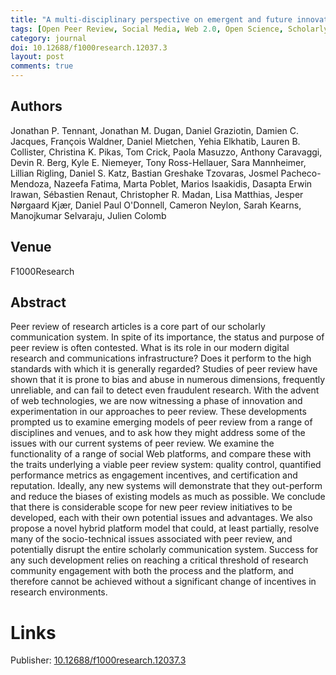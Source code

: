 ```yaml
---
title: "A multi-disciplinary perspective on emergent and future innovations in peer review"
tags: [Open Peer Review, Social Media, Web 2.0, Open Science, Scholarly Publishing, Incentives, Quality Control]
category: journal
doi: 10.12688/f1000research.12037.3
layout: post
comments: true
---
```


## Authors
Jonathan P. Tennant, Jonathan M. Dugan, Daniel Graziotin, Damien C. Jacques, François Waldner, Daniel Mietchen, Yehia Elkhatib, Lauren B. Collister, Christina K. Pikas, Tom Crick, Paola Masuzzo, Anthony Caravaggi, Devin R. Berg, Kyle E. Niemeyer, Tony Ross-Hellauer, Sara Mannheimer, Lillian Rigling, Daniel S. Katz, Bastian Greshake Tzovaras, Josmel Pacheco-Mendoza, Nazeefa Fatima, Marta Poblet, Marios Isaakidis, Dasapta Erwin Irawan, Sébastien Renaut, Christopher R. Madan, Lisa Matthias, Jesper Nørgaard Kjær, Daniel Paul O'Donnell, Cameron Neylon, Sarah Kearns, Manojkumar Selvaraju, Julien Colomb

## Venue
F1000Research

## Abstract

Peer review of research articles is a core part of our scholarly communication system. In spite of its importance, the status and purpose of peer review is often contested. What is its role in our modern digital research and communications infrastructure? Does it perform to the high standards with which it is generally regarded? Studies of peer review have shown that it is prone to bias and abuse in numerous dimensions, frequently unreliable, and can fail to detect even fraudulent research. With the advent of web technologies, we are now witnessing a phase of innovation and experimentation in our approaches to peer review. These developments prompted us to examine emerging models of peer review from a range of disciplines and venues, and to ask how they might address some of the issues with our current systems of peer review. We examine the functionality of a range of social Web platforms, and compare these with the traits underlying a viable peer review system: quality control, quantified performance metrics as engagement incentives, and certification and reputation. Ideally, any new systems will demonstrate that they out-perform and reduce the biases of existing models as much as possible. We conclude that there is considerable scope for new peer review initiatives to be developed, each with their own potential issues and advantages. We also propose a novel hybrid platform model that could, at least partially, resolve many of the socio-technical issues associated with peer review, and potentially disrupt the entire scholarly communication system. Success for any such development relies on reaching a critical threshold of research community engagement with both the process and the platform, and therefore cannot be achieved without a significant change of incentives in research environments.

# Links
Publisher: [10.12688/f1000research.12037.3](http://dx.doi.org/10.12688/f1000research.12037.3)  
